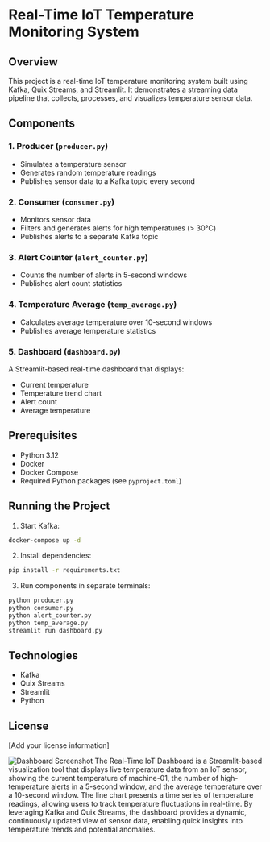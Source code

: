 # Real-Time IoT Temperature Monitoring System

## Overview
This project is a real-time IoT temperature monitoring system built using Kafka, Quix Streams, and Streamlit. It demonstrates a streaming data pipeline that collects, processes, and visualizes temperature sensor data.

## Components

### 1. Producer (`producer.py`)
- Simulates a temperature sensor
- Generates random temperature readings
- Publishes sensor data to a Kafka topic every second

### 2. Consumer (`consumer.py`)
- Monitors sensor data
- Filters and generates alerts for high temperatures (> 30°C)
- Publishes alerts to a separate Kafka topic

### 3. Alert Counter (`alert_counter.py`)
- Counts the number of alerts in 5-second windows
- Publishes alert count statistics

### 4. Temperature Average (`temp_average.py`)
- Calculates average temperature over 10-second windows
- Publishes average temperature statistics

### 5. Dashboard (`dashboard.py`)
A Streamlit-based real-time dashboard that displays:
- Current temperature
- Temperature trend chart
- Alert count
- Average temperature

## Prerequisites
- Python 3.12
- Docker
- Docker Compose
- Required Python packages (see `pyproject.toml`)

## Running the Project
1. Start Kafka:
```bash
docker-compose up -d
```

2. Install dependencies:
```bash
pip install -r requirements.txt
```

3. Run components in separate terminals:
```bash
python producer.py
python consumer.py
python alert_counter.py
python temp_average.py
streamlit run dashboard.py
```

## Technologies
- Kafka
- Quix Streams
- Streamlit
- Python

## License
[Add your license information]

![Dashboard Screenshot](kafka-project/dashboard_sc.png)
The Real-Time IoT Dashboard is a Streamlit-based visualization tool that displays live temperature data from an IoT sensor, showing the current temperature of machine-01, the number of high-temperature alerts in a 5-second window, and the average temperature over a 10-second window. The line chart presents a time series of temperature readings, allowing users to track temperature fluctuations in real-time. By leveraging Kafka and Quix Streams, the dashboard provides a dynamic, continuously updated view of sensor data, enabling quick insights into temperature trends and potential anomalies.
